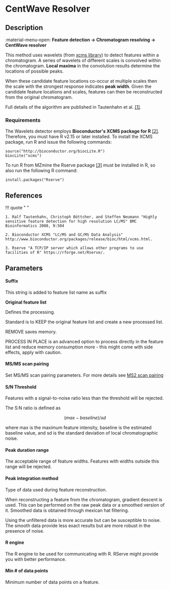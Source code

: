 # **CentWave Resolver**

## **Description**

:material-menu-open: **Feature detection → Chromatogram resolving → CentWave resolver**

This method uses wavelets (from [xcms library](http://www.bioconductor.org/packages/release/bioc/html/xcms.html)) to detect features within a chromatogram. A series of wavelets of different scales is convolved within the chromatogram. **Local maxima** in the convolution results determine the locations of possible peaks. 

When these candidate feature locations co-occur at multiple scales then the scale with the strongest response indicates **peak width**. Given the candidate feature locations and scales, features can then be reconstructed from the original chromatogram. 

Full details of the algorithm are published in Tautenhahn et al. [[1]](#references).

### **Requirements**

The Wavelets detector employs **Bioconductor's XCMS package for R** [[2]](#references). Therefore, you must have R v2.15 or later installed. To install the XCMS package, run R and issue the following commands:

    source("http://bioconductor.org/biocLite.R")
    biocLite("xcms")

To run R from MZmine the Rserve package [[3]](#references) must be installed in R, so also run the following R command:

    install.packages("Rserve")

## **References**

!!! quote " "

    1. Ralf Tautenhahn, Christoph Böttcher, and Steffen Neumann "Highly sensitive feature detection for high resolution LC/MS" BMC Bioinformatics 2008, 9:504

    2. Bioconductor XCMS "LC/MS and GC/MS Data Analysis" http://www.bioconductor.org/packages/release/bioc/html/xcms.html.

    3. Rserve "A TCP/IP server which allows other programs to use facilities of R" https://rforge.net/Rserve/.

## **Parameters**

#### **Suffix**

This string is added to feature list name as suffix

**Original feature list**

Defines the processing.

Standard is to KEEP the original feature list and create a new processed list.

REMOVE saves memory.

PROCESS IN PLACE is an advanced option to process directly in the feature list and reduce memory consumption more - this might come with side effects, apply with caution.

#### **MS/MS scan pairing**

Set MS/MS scan pairing parameters. For more details see [MS2 scan pairing](..//featdet_ms2_scan_pairing/ms2_scan_pairing.md)

#### **S/N Threshold**

Features with a signal-to-noise ratio less than the threshold will be rejected.

The S:N ratio is defined as

$$(max - baseline) / sd$$

where max is the maximum feature intensity, baseline is the estimated baseline value, and sd is the standard deviation of local chromatographic noise.

[//]: # (Peak scales)

[//]: # (The range of peak scales to search for. Scales are expressed as RT values &#40;minutes&#41; and correspond to the range of wavelet scales that will be applied to the chromatogram. If the minimum scale is too small then noise may be detected as peaks. If the maximum scale is to low then broad peaks may be ignored.)

#### **Peak duration range**

The acceptable range of feature widths. Features with widths outside this range will be rejected.

#### **Peak integration method**

Type of data used during feature reconstruction.

When reconstructing a feature from the chromatogram, gradient descent is used. This can be performed on the raw peak data or a smoothed version of it. Smoothed data is obtained through mexican hat filtering.

Using the unfiltered data is more accurate but can be susceptible to noise. The smooth data provide less exact results but are more robust in the presence of noise.

#### **R engine**

The R engine to be used for communicating with R. RServe might provide you with better performance.

#### **Min # of data points**

Minimum number of data points on a feature.